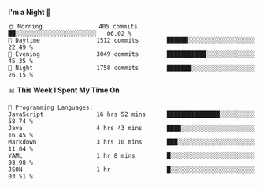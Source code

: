 <!--START_SECTION:waka-->
**I'm a Night 🦉** 

```text
🌞 Morning                405 commits         ██░░░░░░░░░░░░░░░░░░░░░░░   06.02 % 
🌆 Daytime                1512 commits        ██████░░░░░░░░░░░░░░░░░░░   22.49 % 
🌃 Evening                3049 commits        ███████████░░░░░░░░░░░░░░   45.35 % 
🌙 Night                  1758 commits        ███████░░░░░░░░░░░░░░░░░░   26.15 % 
```


📊 **This Week I Spent My Time On** 

```text
💬 Programming Languages: 
JavaScript               16 hrs 52 mins      ███████████████░░░░░░░░░░   58.74 % 
Java                     4 hrs 43 mins       ████░░░░░░░░░░░░░░░░░░░░░   16.45 % 
Markdown                 3 hrs 10 mins       ███░░░░░░░░░░░░░░░░░░░░░░   11.04 % 
YAML                     1 hr 8 mins         █░░░░░░░░░░░░░░░░░░░░░░░░   03.98 % 
JSON                     1 hr                █░░░░░░░░░░░░░░░░░░░░░░░░   03.51 % 
```


<!--END_SECTION:waka-->
